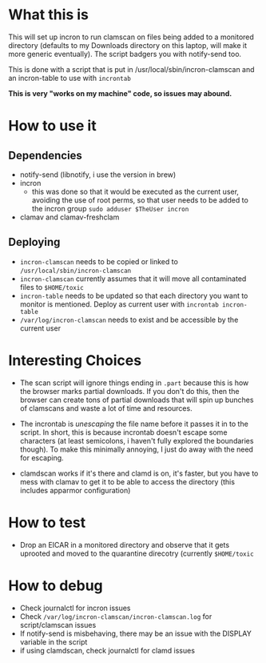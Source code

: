# What this is
This will set up incron to run clamscan on files being added to a monitored directory (defaults to my Downloads directory on this laptop, will make it more generic eventually). The script badgers you with notify-send too.

This is done with a script that is put in /usr/local/sbin/incron-clamscan and an incron-table to use with `incrontab`

**This is very "works on my machine" code, so issues may abound.**

# How to use it

## Dependencies
* notify-send (libnotify, i use the version in brew)
* incron
  * this was done so that it would be executed as the current user, avoiding the use of root perms, so that user needs to be added to the incron group `sudo adduser $TheUser incron`
* clamav and clamav-freshclam

## Deploying

* `incron-clamscan` needs to be copied or linked to `/usr/local/sbin/incron-clamscan`
* `incron-clamscan` currently assumes that it will move all contaminated files to `$HOME/toxic`
* `incron-table` needs to be updated so that each directory you want to monitor is mentioned. Deploy as current user with `incrontab incron-table`
* `/var/log/incron-clamscan` needs to exist and be accessible by the current user

# Interesting Choices

* The scan script will ignore things ending in `.part` because this is how the browser marks partial downloads. If you don't do this, then the browser can create tons of partial downloads that will spin up bunches of clamscans and waste a lot of time and resources.
* The incrontab is *unescaping* the file name before it passes it in to the script. In short, this is because incrontab doesn't escape some characters (at least semicolons, i haven't fully explored the boundaries though). To make this minimally annoying, I just do away with the need for escaping.

* clamdscan works if it's there and clamd is on, it's faster, but you have to mess with clamav to get it to be able to access the directory (this includes apparmor configuration)
# How to test

* Drop an EICAR in a monitored directory and observe that it gets uprooted and moved to the quarantine direcotry (currently `$HOME/toxic`

# How to debug

* Check journalctl for incron issues
* Check `/var/log/incron-clamscan/incron-clamscan.log` for script/clamscan issues
* If notify-send is misbehaving, there may be an issue with the DISPLAY variable in the script
* if using clamdscan, check journalctl for clamd issues
